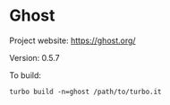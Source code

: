 # Ghost

Project website: https://ghost.org/

Version: 0.5.7

To build: 

	turbo build -n=ghost /path/to/turbo.it